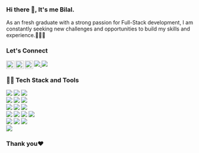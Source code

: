 ### Hi there 👋, It's me Bilal.

<p>
  As an fresh graduate with a strong passion for Full-Stack development, I am constantly seeking new challenges and opportunities to build my skills and experience.👨🏽‍💻
</p>

### Let's Connect

<a href="https://www.linkedin.com/in/bjmbilal/">
  <img align="left" alt="Linkedin" width="22px" src="https://cdn.jsdelivr.net/npm/simple-icons@v3/icons/linkedin.svg" />
</a>

<a href="https://www.instagram.com/__mr_._jay__/">
  <img align="left" alt="Instagram" width="22px" src="https://cdn.jsdelivr.net/npm/simple-icons@v3/icons/instagram.svg" />
</a>

<a href="https://facebook.com/mobilal025">
  <img align="left" alt="Mehdi's Facebook" width="22px" src="https://cdn.jsdelivr.net/npm/simple-icons@v3/icons/facebook.svg" />
</a>  
<a href="https://bilal025.github.io/Bilal-portfolio-website/">
  <img src="https://img.shields.io/badge/Website-for?style=for-the-badge&color=black"> 
</a>

<a href="https://arizendev.com/">
  <img src="https://img.shields.io/badge/Arizendev-for?style=for-the-badge&color=%23D9083c">
</a>

<br>

### 👨‍💻 Tech Stack and Tools

<img src="https://img.shields.io/badge/JAVA-for?style=for-the-badge&logo=java&logoColor=green&color=red">  <img src="https://img.shields.io/badge/Spring-for?style=for-the-badge&logo=spring&logoColor=green&color=grey">  <img src="https://img.shields.io/badge/-nodejs-white?style=for-the-badge&logo=nodedotjs&logoColor=339933&color=black">
<br>
<img src="https://img.shields.io/badge/react-for?style=for-the-badge&logo=react&logoColor=black&color=%2361DAFB">  <img src="https://img.shields.io/badge/Angular-for?style=for-the-badge&logo=angular&logoColor=red&color=black">  <img src="https://img.shields.io/badge/tailwind%20css-for?style=for-the-badge&logo=tailwindcss&logoColor=white&color=%2306B6D4"> <br>
<img src="https://img.shields.io/badge/my%20sql-for?style=for-the-badge&logo=mysql&logoColor=white&color=%234479A1">  <img src="https://img.shields.io/badge/mongodb-for?style=for-the-badge&logo=mongodb&logoColor=white&color=%2347A248">  <img src="https://img.shields.io/badge/oracle-for?style=for-the-badge&logo=oracle&logoColor=black&color=%23F80000">
<br>
<img src="https://img.shields.io/badge/-HTML5-%23E44D27?style=for-the-badge&logo=html5&logoColor=ffffff">  <img src="https://img.shields.io/badge/-CSS3-%231572B6?style=for-the-badge&logo=css3">  <img src="https://img.shields.io/badge/JavaScript-for?style=for-the-badge&logo=javascript&logoColor=fffff&color=black">  <img src="https://img.shields.io/badge/typescript-for?style=for-the-badge&logo=typescript&logoColor=white&color=3178C6">
<br>
<img src="https://img.shields.io/badge/figma-for?style=for-the-badge&logo=figma&logoColor=black&color=%23F2FCFC">  <img src="https://img.shields.io/badge/adobe%20photoshop-for?style=for-the-badge&logo=adobephotoshop&logoColor=white&color=%2331A8FF">  <img src="https://img.shields.io/badge/adobe%20illustrator-for?style=for-the-badge&logo=adobeillustrator&logoColor=white&color=%23FF9A00">
<br><img src="https://img.shields.io/badge/Wordpress-for?style=for-the-badge&logo=wordpress&logoColor=white&color=blue">

<h3>Thank you❤️</h3>
